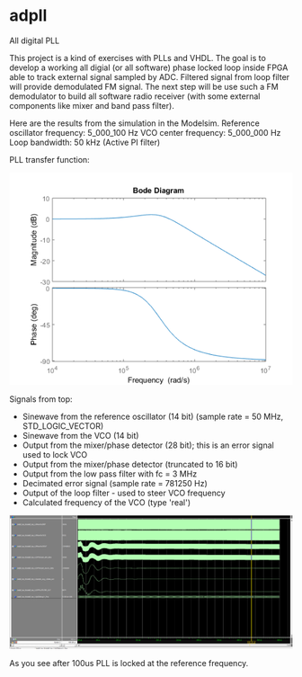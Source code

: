 # adpll

All digital PLL

This project is a kind of exercises with PLLs and VHDL. The goal is to develop a working all digial (or all software) phase locked loop inside FPGA able to track external signal sampled by ADC. Filtered signal from loop filter will provide demodulated FM signal. The next step will be use such a  FM demodulator to build all software radio receiver (with some external components like mixer and band pass filter).


Here are the results from the simulation in the Modelsim. 
Reference oscillator frequency: 5_000_100 Hz
VCO center frequency: 5_000_000 Hz
Loop bandwidth: 50 kHz (Active PI filter)

PLL transfer function:

![Simulation](https://raw.githubusercontent.com/filipamator/adpll/master/pll_transfer_function.png)


Signals from top:
- Sinewave from the reference oscillator (14 bit) (sample rate = 50 MHz, STD_LOGIC_VECTOR)
- Sinewave from the VCO (14 bit)
- Output from the mixer/phase detector (28 bit); this is an error signal used to lock VCO
- Output from the mixer/phase detector (truncated to 16 bit)
- Output from the low pass filter with fc = 3 MHz
- Decimated error signal (sample rate = 781250 Hz)
- Output of the loop filter - used to steer VCO frequency
- Calculated frequency of the VCO (type 'real')

![Simulation](https://raw.githubusercontent.com/filipamator/adpll/master/Simulation.png)

As you see after 100us PLL is locked at the reference frequency. 







